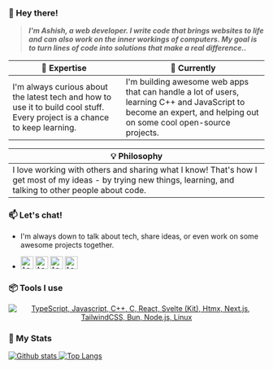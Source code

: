 ### 👋 Hey there!

> ***I'm Ashish, a web developer. I write code that brings websites to life and can also work on the inner workings of computers. My goal is to turn lines of code into solutions that make a real difference..***

| 🚀 Expertise | 🌱 Currently |
| ------------- | ------------- |
| I'm always curious about the latest tech and how to use it to build cool stuff. Every project is a chance to keep learning. |  I'm building awesome web apps that can handle a lot of users, learning C++ and JavaScript to become an expert, and helping out on some cool open-source projects.|

|💡 Philosophy |
| ------------- |
|I love working with others and sharing what I know! That's how I get most of my ideas - by trying new things, learning, and talking to other people about code.|

### 📫 Let's chat!

-  I'm always down to talk about tech, share ideas, or even work on some awesome projects together.

 - <a href="https://www.linkedin.com/in/ashudevcodes/"><kbd><img align="centre" alt="Ashish's LinkdeIn" width="25px" src="https://cdn.pixabay.com/photo/2017/02/08/08/39/linkedin-2048132_1280.png" /></a> <a href="https://www.instagram.com/ashishprasad__/"><kbd><img align="centre" alt="Ashish's Instagram" width="25px" src="https://img.icons8.com/plasticine/200/instagram.png"/></a> <a href="mailto: ashishprasad949@gmail.com"><kbd><img align="centre" alt="Ashish's Gmail" width="25px" src="https://img.icons8.com/plasticine/200/gmail-new.png" /></a> <a href="https://discord.com/channels/@ashudevcodes"><kbd><img align="centre" alt="Ashish's Discord" width="25px" src="https://img.icons8.com/bubbles/50/discord-logo.png"/></a>

### 📦 Tools I use

<p align="center">
  <a href="#">
    <img src="https://skillicons.dev/icons?i=ts,js,cpp,c,react,svelte,htmx,nextjs,tailwindcss,bun,nodejs,linux,neovim" alt="TypeScript, Javascript, C++, C, React, Svelte (Kit), Htmx, Next.js, TailwindCSS, Bun, Node.js, Linux">
  </a>
</p>


### 📜 My Stats

<p align="justify">
  <a href="#">
    <img src="https://github-readme-stats.vercel.app/api?username=ashudevcodes&theme=tokyoknight&show_icons=true&hide_rank=true&custom_title=Stats&count_private=true&hide_border=true&hide=issues&line_height=24&bg_color=0d1117" alt="Github stats" />
    <img src="https://github-readme-stats.vercel.app/api/top-langs/?username=ashudevcodes&layout=compact&theme=tokyoknight&count_private=true&hide_border=true&bg_color=0d1117" alt="Top Langs">
  </a>
</p>
